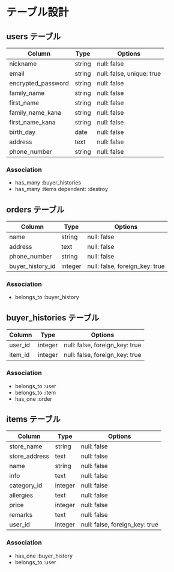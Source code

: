 # テーブル設計

## users テーブル

| Column             | Type   | Options                   |
| ------------------ | ------ | ------------------------- |
| nickname           | string | null: false               |
| email              | string | null: false, unique: true |
| encrypted_password | string | null: false               |
| family_name        | string | null: false               |
| first_name         | string | null: false               |
| family_name_kana   | string | null: false               |
| first_name_kana    | string | null: false               |
| birth_day          | date   | null: false               |
| address            | text   | null: false               |
| phone_number       | string | null: false               |


### Association

- has_many :buyer_histories
- has_many :items dependent: :destroy

## orders テーブル

| Column           | Type          | Options                        |
| ---------------- | ------------- | ------------------------------ |
| name             | string        | null: false                    |
| address          | text          | null: false                    |
| phone_number     | string        | null: false                    |
| buyer_history_id | integer       | null: false, foreign_key: true |

### Association

- belongs_to :buyer_history

## buyer_histories テーブル

| Column          | Type    | Options                        |
| --------------- | ------- | ------------------------------ |
| user_id         | integer | null: false, foreign_key: true |
| item_id         | integer | null: false, foreign_key: true |

### Association

- belongs_to :user
- belongs_to :item
- has_one :order

## items テーブル

| Column                  | Type          | Options                        |
| ----------------------- | ------------- | ------------------------------ |
| store_name              | string        | null: false                    |
| store_address           | text          | null: false                    |
| name                    | string        | null: false                    |
| info                    | text          | null: false                    |
| category_id             | integer       | null: false                    |
| allergies               | text          | null: false                    |
| price                   | integer       | null: false                    |
| remarks                 | text          | null: false                    |
| user_id                 | integer       | null: false, foreign_key: true |

### Association
- has_one :buyer_history
- belongs_to :user
